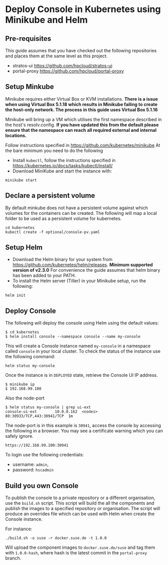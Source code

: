 # Deploy Console in Kubernetes using Minikube and Helm

## Pre-requisites
This guide assumes that you have checked out the following repositories and places them at the same level as this project.
- stratos-ui https://github.com/hpcloud/stratos-ui
- portal-proxy https://github.com/hpcloud/portal-proxy


## Setup Minkube
Minikube requires either Virtual Box or KVM installations. **There is a issue when using Virtual Box 5.1.18 which 
results in Minikube failing to create the host-only network. The process in this guide uses Virtual Box 5.1.16**

Minikube will bring up a VM which utilises the first namespace described in the host's resolv.config. **If you have 
updated this from the default please ensure that the namespace can reach all required external and internal locations.**

Follow instructions specified in https://github.com/kubernetes/minikube
At the bare minimum you need to do the following
- Install `kubectl`, follow the instructions specified in https://kubernetes.io/docs/tasks/kubectl/install/
- Download MiniKube and start the instance with:
 ```
minikube start
```

## Declare a persistent volume

By default minkube does not have a persistent volume against which volumes for the containers can be created.
The following will map a local folder to be used as a persistent volume for kubernetes.
```
cd kubernetes
kubectl create -f optional/console-pv.yaml
```

## Setup Helm
- Download the Helm binary for your system from https://github.com/kubernetes/helm/releases. **Minimum supported version
of v2.3.0**
For convenience the guide assumes that helm binary has been added to your PATH.
- To install the Helm server (Tiller) in your Minikube setup, run the following:
```
helm init
```

## Deploy Console
The following will deploy the console using Helm using the default values:
```
$ cd kubernetes
$ helm install console --namespace console --name my-console
```

This will create a Console instance named `my-console` in a namespace called `console` in your local cluster.
To check the status of the instance use the following command:
```
helm status my-console
```

Once the instance is in `DEPLOYED` state, retrieve the Console UI IP address.
```
$ minikube ip
$ 192.168.99.100
```

Also the node-port
```
$ helm status my-console | grep ui-ext
console-ui-ext        10.0.0.162  <nodes>      80:30933/TCP,443:30941/TCP  1m  
```

The node-port is in this example is `30941`, access the console by accessing the following in a browser. You may see a certificate warning which you can safely ignore.
```
https://192.168.99.100:30941
```

To login use the following credentials:
 - username: `admin`,
 - password: `hscadmin`
 
## Build you own Console
To publish the console to a private repository or a different organisation, use the `build.sh` script.
This script will build the all the components and publish the images to a specified repository or organisation. The script will produce an overrides file which can be used with Helm when create the Console instance.

For instance:
```
./build.sh -o suse -r docker.suse.de -t 1.0.0
```
Will upload the component images to `docker.suse.de/suse` and tag them with `1.0.0-hash`, where hash is the latest commit in the `portal-proxy` branch.
